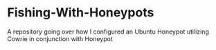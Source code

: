 # Fishing-With-Honeypots
A repository going over how I configured an Ubuntu Honeypot utilizing Cowrie in conjunction with Honeypot
